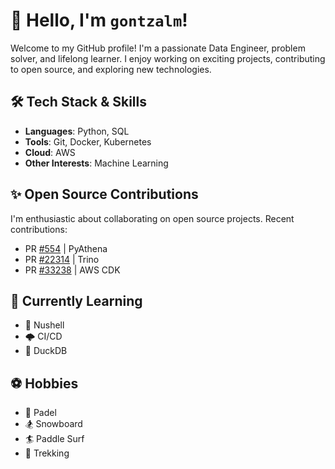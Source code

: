 # 👋 Hello, I'm `gontzalm`!

Welcome to my GitHub profile! I'm a passionate Data Engineer, problem solver, and lifelong learner. I enjoy working on exciting projects, contributing to open source, and exploring new technologies.

## 🛠️ Tech Stack & Skills
- **Languages**: Python, SQL
- **Tools**: Git, Docker, Kubernetes
- **Cloud**: AWS
- **Other Interests**: Machine Learning

## ✨ Open Source Contributions
I'm enthusiastic about collaborating on open source projects. Recent contributions:

- PR [#554](https://github.com/laughingman7743/PyAthena/pull/554) | PyAthena
- PR [#22314](https://github.com/trinodb/trino/pull/22314) | Trino
- PR [#33238](https://github.com/aws/aws-cdk/pull/33238) | AWS CDK

## 🌱 Currently Learning

- 💚 Nushell
- 🌩️ CI/CD
- 🦆 DuckDB

## ⚽️ Hobbies

- 🎾 Padel
- 🏂 Snowboard
- 🏄 Paddle Surf
- 🥾 Trekking
